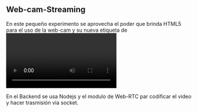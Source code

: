 
## Web-cam-Streaming

En este pequeño experimento se aprovecha el poder que brinda HTML5 para el uso de la web-cam y su nueva etiqueta de _<video>_

En el Backend se usa Nodejs y el modulo de Web-RTC par codificar el video y hacer trasmisión via socket. 

